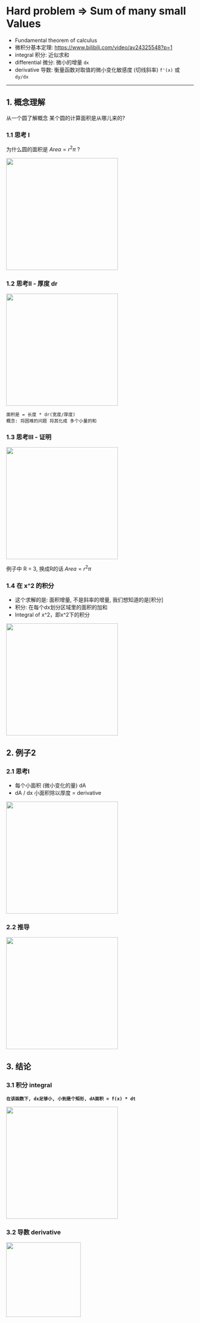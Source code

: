 # Hard problem => Sum of many small Values

- Fundamental theorem of calculus
- 微积分基本定理: https://www.bilibili.com/video/av24325548?p=1
- integral 积分: 近似求和
- differential 微分: 微小的增量 `dx`
- derivative 导数:  衡量函数对取值的微小变化敏感度 (切线斜率) `f'(x)` 或 `dy/dx`

<hr />

## 1. 概念理解
从一个圆了解概念 某个圆的计算面积是从哪儿来的?

### 1.1 思考 I
为什么圆的面积是 $Area= r^2 \pi$ ?

<img src="https://user-images.githubusercontent.com/13708045/74117830-e3d8e500-4bf3-11ea-8a21-7a6a0d3b2b88.png" width=300 />

### 1.2 思考II - 厚度 dr
<img src="https://user-images.githubusercontent.com/13708045/74117850-f8b57880-4bf3-11ea-86ea-5abeecc95f10.png" width=300 />

```
面积是 = 长度 * dr(宽度/厚度)
概念: 将困难的问题 将其化成 多个小量的和
```

### 1.3 思考III - 证明
<img src="https://user-images.githubusercontent.com/13708045/74117878-11259300-4bf4-11ea-9d69-66a89838d989.png" width=300 />

例子中 R = 3, 换成R的话
$Area= r^2 \pi$

### 1.4 在 x^2 的积分
- 这个求解的是: 面积增量, 不是斜率的增量, 我们想知道的是[积分]
- 积分: 在每个dx划分区域里的面积的加和
- Integral of x^2，即x^2下的积分

<img src="https://user-images.githubusercontent.com/13708045/74117899-28648080-4bf4-11ea-8e81-78f11d84b792.png" width=300 />

## 2. 例子2
### 2.1 思考I
- 每个小面积 (微小变化的量) dA
-  dA / dx 小面积除以厚度 = derivative

<img src="https://user-images.githubusercontent.com/13708045/74117909-3ca87d80-4bf4-11ea-84f1-794c796a24d6.png" width=300 />


### 2.2 推导
<img src="https://user-images.githubusercontent.com/13708045/74117915-47fba900-4bf4-11ea-8754-cb45e6e496f2.png" width=300 />

## 3. 结论
### 3.1 积分 integral

**`在该函数下, dx足够小, 小到是个矩形, dA面积 = f(x) * dt`**

<img src="https://user-images.githubusercontent.com/13708045/74118006-ade83080-4bf4-11ea-9d2b-16708cb88be9.png" width=300 />

### 3.2 导数 derivative

<img src="https://user-images.githubusercontent.com/13708045/74117919-4b8f3000-4bf4-11ea-9b43-7c846a3e1cf6.png" width=200 />
